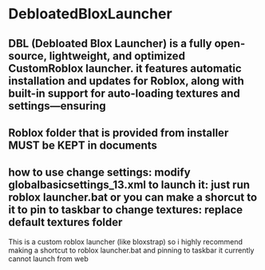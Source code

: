 # DebloatedBloxLauncher
DBL (Debloated Blox Launcher) is a fully open-source, lightweight, and optimized CustomRoblox launcher.
it features automatic installation and updates for Roblox, along with built-in support for auto-loading textures and settings—ensuring
----------------------------------------------------
Roblox folder that is provided from installer MUST be KEPT in documents
---------------------------------------------------
how to use
change settings: modify globalbasicsettings_13.xml
to launch it: just run roblox launcher.bat or you can make a shorcut to it to pin to taskbar
to change textures: replace default textures folder
------------------------------------------------------------
This is a custom roblox launcher (like bloxstrap)
so i highly recommend making a shortcut to roblox launcher.bat and pinning to taskbar
it currently cannot launch from web

